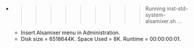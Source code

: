 * >>>>>>>>> Running inst-std-system-alsamixer.sh ...
  * Insert Alsamixer menu in Administration.
  * Disk size = 6518644K. Space Used = 8K. Runtime = 00:00:00:01.

